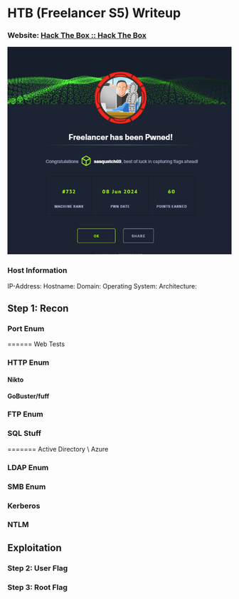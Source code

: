 # HTB (Freelancer S5) Writeup
### Website: [Hack The Box :: Hack The Box](https://app.hackthebox.com/machines/604)

![Pwned](images/pwned.png)

### Host Information
IP-Address:
Hostname:
Domain:
Operating System:
Architecture:


## Step 1: Recon

### Port Enum

====== Web Tests
### HTTP Enum
#### **Nikto**
#### **GoBuster/fuff**

### FTP Enum

### SQL Stuff

======= Active Directory \ Azure
### LDAP Enum
### SMB Enum
### Kerberos
### NTLM



## Exploitation
### Step 2: User Flag

### Step 3: Root Flag
